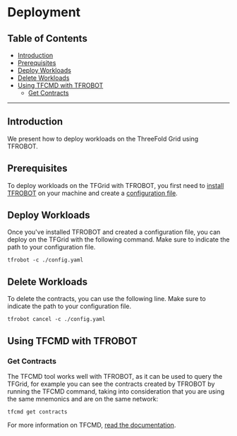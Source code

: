 

<h1> Deployment </h1>

<h2>Table of Contents</h2>

- [Introduction](#introduction)
- [Prerequisites](#prerequisites)
- [Deploy Workloads](#deploy-workloads)
- [Delete Workloads](#delete-workloads)
- [Using TFCMD with TFROBOT](#using-tfcmd-with-tfrobot)
  - [Get Contracts](#get-contracts)

***

## Introduction

We present how to deploy workloads on the ThreeFold Grid using TFROBOT.

## Prerequisites

To deploy workloads on the TFGrid with TFROBOT, you first need to [install TFROBOT](./tfrobot_installation.md) on your machine and create a [configuration file](./tfrobot_config.md).

## Deploy Workloads

Once you've installed TFROBOT and created a configuration file, you can deploy on the TFGrid with the following command. Make sure to indicate the path to your configuration file.

```
tfrobot -c ./config.yaml
```

## Delete Workloads

To delete the contracts, you can use the following line. Make sure to indicate the path to your configuration file.

```
tfrobot cancel -c ./config.yaml
```

## Using TFCMD with TFROBOT

### Get Contracts

The TFCMD tool works well with TFROBOT, as it can be used to query the TFGrid, for example you can see the contracts created by TFROBOT by running the TFCMD command, taking into consideration that you are using the same mnemonics and are on the same network:

```
tfcmd get contracts
```

For more information on TFCMD, [read the documentation](../tfcmd/tfcmd.md).